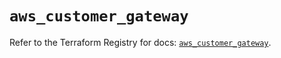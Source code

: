 # `aws_customer_gateway`

Refer to the Terraform Registry for docs: [`aws_customer_gateway`](https://registry.terraform.io/providers/hashicorp/aws/6.5.0/docs/resources/customer_gateway).
